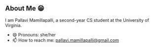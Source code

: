 ## About Me 😁

I am Pallavi Mamillapalli, a second-year CS student at the University of Virginia.

- 😄 Pronouns: she/her
- 📫 How to reach me: pallavi.mamillapalli@gmail.com

<!--
**pallavim8/pallavim8** is a ✨ _special_ ✨ repository because its `README.md` (this file) appears on your GitHub profile.
-->
